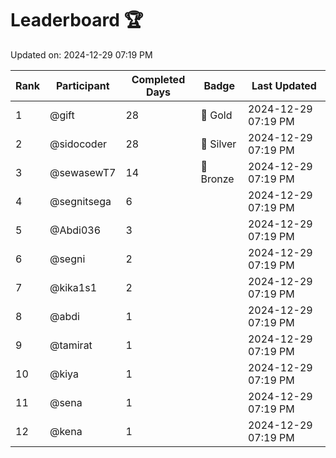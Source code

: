 # Leaderboard 🏆

Updated on: 2024-12-29 07:19 PM

| Rank | Participant       | Completed Days | Badge      | Last Updated         |
|------|-------------------|----------------|------------|----------------------|
| 1    | @gift             | 28             | 🏅 Gold     | 2024-12-29 07:19 PM |
| 2    | @sidocoder        | 28             | 🥈 Silver   | 2024-12-29 07:19 PM |
| 3    | @sewasewT7        | 14             | 🥉 Bronze   | 2024-12-29 07:19 PM |
| 4    | @segnitsega       | 6              |            | 2024-12-29 07:19 PM |
| 5    | @Abdi036          | 3              |            | 2024-12-29 07:19 PM |
| 6    | @segni            | 2              |            | 2024-12-29 07:19 PM |
| 7    | @kika1s1          | 2              |            | 2024-12-29 07:19 PM |
| 8    | @abdi             | 1              |            | 2024-12-29 07:19 PM |
| 9    | @tamirat          | 1              |            | 2024-12-29 07:19 PM |
| 10   | @kiya             | 1              |            | 2024-12-29 07:19 PM |
| 11   | @sena             | 1              |            | 2024-12-29 07:19 PM |
| 12   | @kena             | 1              |            | 2024-12-29 07:19 PM |
